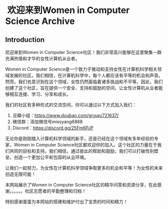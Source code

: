 #  欢迎来到Women in Computer Science Archive

## Introduction

欢迎来到Women in Computer Science社区！我们非常高兴能够在这里聚集一群充满热情和才华的女性计算机从业者。

Women in Computer Science是一个致力于推动和支持女性在计算机科学相关领域发展的社区。我们相信，在计算机科学中，每个人都应该有平等的机会和声音。然而，我们也意识到在这个领域，女性仍然面临着诸多挑战和不平等。因此，我们创建了这个社区，旨在提供一个安全、支持和鼓励的空间，让女性计算机从业者能够相互连接、学习、分享和成长。

我们的社区有多种形式的交流空间，你可以通过以下方式加入我们：
1. 豆瓣小组：https://www.douban.com/group/721637/
2. 微信群：添加微信号missyang6888
3. Discord：https://discord.gg/25Fm6PJP

无论你是刚刚踏入计算机科学领域的新手，还是已经在这个领域有多年经验的专家，Women in Computer Science社区都欢迎你的加入。这个社区的力量在于我们共同的目标和支持。我们相信，通过彼此的帮助和鼓励，我们可以打破性别壁垒，创造一个更加公平和包容的从业环境。

让我们一起努力，为女性在计算机科学领域争取更多的机会和平等！为女性的未来创造无限可能！

本网站展示了Women in Computer Science社区的精华问答和资源分享，在此感谢。。。。。。社区志愿者的辛勤整理和归档！

特别感谢蛋蛋为本网站的搭建和维护付出了宝贵的时间和精力！
